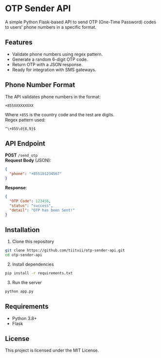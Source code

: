 # OTP Sender API

A simple Python Flask-based API to send OTP (One-Time Password) codes to users' phone numbers in a specific format.

## Features
- Validate phone numbers using regex pattern.
- Generate a random 6-digit OTP code.
- Return OTP with a JSON response.
- Ready for integration with SMS gateways.

## Phone Number Format
The API validates phone numbers in the format:
```
+855XXXXXXXXX
```
Where `+855` is the country code and the rest are digits.  
Regex pattern used:
```
^\+855\d{8,9}$
```

## API Endpoint
**POST** `/send_otp`  
**Request Body** (JSON):
```json
{
  "phone": "+855101234567"
}
```

**Response**:
```json
{
  "OTP Code": 123456,
  "status": "success",
  "detail": "OTP has been Sent!"
}
```

## Installation
1. Clone this repository
```bash
git clone https://github.com/tiituii/otp-sender-api.git
cd otp-sender-api
```
2. Install dependencies
```bash
pip install -r requirements.txt
```
3. Run the server
```bash
python app.py
```

## Requirements
- Python 3.8+
- Flask

## License
This project is licensed under the MIT License.
